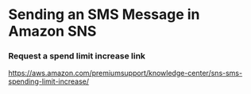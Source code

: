 Sending an SMS Message in Amazon SNS
=============

### Request a spend limit increase link

<https://aws.amazon.com/premiumsupport/knowledge-center/sns-sms-spending-limit-increase/>